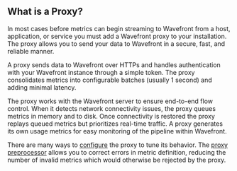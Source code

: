 ## What is a Proxy?

In most cases before metrics can begin streaming to Wavefront from a host, application, or service you must add a
Wavefront proxy to your installation. The proxy allows you to send your data to Wavefront in a secure, fast,
and reliable manner.

A proxy sends data to Wavefront over HTTPs and handles authentication with your Wavefront instance through a simple
token. The proxy consolidates metrics into configurable batches (usually 1 second) and adding minimal latency.

The proxy works with the Wavefront server to ensure end-to-end flow control. When it detects network
connectivity issues, the proxy queues metrics in memory and to disk. Once connectivity is restored the proxy
replays queued metrics but prioritizes real-time traffic. A proxy generates its own usage metrics for easy
monitoring of the pipeline within Wavefront.

There are many ways to [configure](https://community.wavefront.com/docs/DOC-1034) the proxy to tune its behavior. The [proxy preprocessor](https://community.wavefront.com/docs/DOC-1207) allows you to correct errors in metric definition, reducing
the number of invalid metrics which would otherwise be rejected by the proxy.
